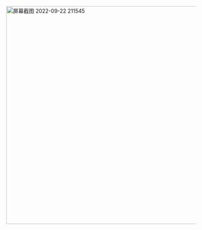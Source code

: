 <img width="579" alt="屏幕截图 2022-09-22 211545" src="https://user-images.githubusercontent.com/40480724/191757111-7166e2fd-a792-4508-b2ce-4a006afae3c0.png">
